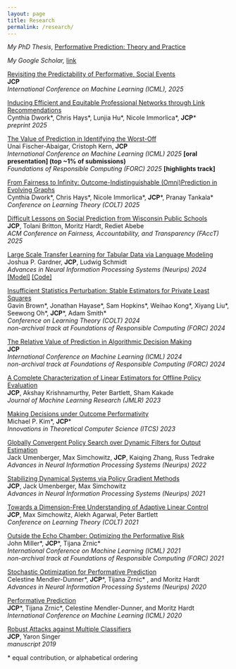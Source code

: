 ```yaml
---
layout: page
title: Research
permalink: /research/
---
```


*My PhD Thesis*, [Performative Prediction: Theory and Practice](https://www2.eecs.berkeley.edu/Pubs/TechRpts/2023/EECS-2023-80.pdf)

*My Google Scholar,* [link](https://scholar.google.com/citations?user=TeBmXz4AAAAJ&hl=en&oi=ao) 

[Revisiting the Predictability of Performative, Social Events](https://jcperdomo.org/pdfs/revisiting.pdf)  
**JCP**  
*International Conference on Machine Learning (ICML), 2025*   
 
[Inducing Efficient and Equitable Professional Networks through Link Recommendations](https://arxiv.org/pdf/2503.04542)       
Cynthia Dwork\*, Chris Hays\*, Lunjia Hu\*, Nicole Immorlica\*, **JCP**\*      
*preprint 2025*     

[The Value of Prediction in Identifying the Worst-Off](https://arxiv.org/pdf/2501.19334)     
Unai Fischer-Abaigar, Cristoph Kern, **JCP**    
*International Conference on Machine Learning (ICML) 2025* **[oral presentation] (top ~1% of submissions)**     
*Foundations of Responsible Computing (FORC) 2025* **[highlights track]**     

[From Fairness to Infinity: Outcome-Indistinguishable (Omni)Prediction in Evolving Graphs](https://arxiv.org/pdf/2411.17582)    
Cynthia Dwork\*, Chris Hays\*, Nicole Immorlica\*, **JCP**\*, Pranay Tankala\*   
*Conference on Learning Theory (COLT) 2025*   

[Difficult Lessons on Social Prediction from Wisconsin Public Schools](/pdfs/difficult_lessons.pdf)    
**JCP**, Tolani Britton, Moritz Hardt, Rediet Abebe   
*ACM Conference on Fairness, Accountability, and Transparency (FAccT) 2025*    

[Large Scale Transfer Learning for Tabular Data via Language Modeling](https://arxiv.org/pdf/2406.12031)     
Joshua P. Gardner, **JCP**, Ludwig Schmidt    
*Advances in Neural Information Processing Systems (Neurips) 2024*     
[[Model]](https://huggingface.co/mlfoundations/tabula-8b)  [[Code]](https://github.com/mlfoundations/rtfm)   

[Insufficient Statistics Perturbation: Stable Estimators for Private Least Squares](https://arxiv.org/pdf/2404.15409.pdf)  
Gavin Brown\*, Jonathan Hayase\*, Sam Hopkins\*, Weihao Kong\*, Xiyang Liu\*, Seewong Oh\*, **JCP**\*, Adam Smith\*    
*Conference on Learning Theory (COLT) 2024*               
*non-archival track at Foundations of Responsible Computing (FORC) 2024*   

[The Relative Value of Prediction in Algorithmic Decision Making](https://arxiv.org/pdf/2312.08511.pdf)   
**JCP**   
*International Conference on Machine Learning (ICML) 2024*    
*non-archival track at Foundations of Responsible Computing (FORC) 2024*


[A Complete Characterization of Linear Estimators for Offline Policy Evaluation](https://arxiv.org/pdf/2203.04236.pdf)    
**JCP**, Akshay Krishnamurthy, Peter Bartlett, Sham Kakade   
*Journal of Machine Learning Research (JMLR) 2023*         


[Making Decisions under Outcome Performativity](http://arxiv.org/pdf/2210.01745.pdf)   
Michael P. Kim\*, **JCP**\*    
*Innovations in Theoretical Computer Science (ITCS) 2023*   


[Globally Convergent Policy Search over Dynamic Filters for Output Estimation](http://arxiv.org/pdf/2202.11659.pdf)      
Jack Umenberger, Max Simchowitz, **JCP**, Kaiqing Zhang, Russ Tedrake    
*Advances in Neural Information Processing Systems (Neurips) 2022*     


[Stabilizing Dynamical Systems via Policy Gradient Methods](https://arxiv.org/pdf/2110.06418.pdf)       
**JCP**, Jack Umenberger, Max Simchowitz    
*Advances in Neural Information Processing Systems (Neurips) 2021*    


[Towards a Dimension-Free Understanding of Adaptive Linear Control](https://arxiv.org/pdf/2103.10620.pdf)   
**JCP**, Max Simchowitz, Alekh Agarwal, Peter Bartlett   
*Conference on Learning Theory (COLT) 2021*             
    
    
[Outside the Echo Chamber: Optimizing the Performative Risk](https://arxiv.org/pdf/2102.08570.pdf)        
John Miller\*, **JCP**\*, Tijana Zrnic\*    
*International Conference on Machine Learning (ICML) 2021*    
*non-archival track at Foundations of Responsible Computing (FORC) 2021*    
       

[Stochastic Optimization for Performative Prediction](https://arxiv.org/pdf/2006.06887.pdf)         
Celestine Mendler-Dunner\*, **JCP**\*, Tijana Zrnic\* , and Moritz Hardt    
*Advances in Neural Information Processing Systems (Neurips) 2020*    
    

[Performative Prediction](https://arxiv.org/pdf/2002.06673.pdf)    
**JCP**\*, Tijana Zrnic\*, Celestine Mendler-Dunner, and Moritz Hardt   
*International Conference on Machine Learning (ICML) 2020*     
   

[Robust Attacks against Multiple Classifiers](https://arxiv.org/pdf/1906.02816.pdf)             
**JCP**, Yaron Singer   
*manuscript 2019*                 

\* equal contribution, or alphabetical ordering 

   

   
